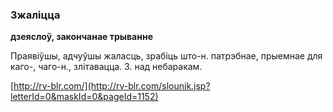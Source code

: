 ### Зжаліцца
**дзеяслоў, закончанае трыванне**

Праявіўшы, адчуўшы жаласць, зрабіць што-н. патрэбнае, прыемнае для каго-, чаго-н., злітавацца. З. над небаракам.

<a rel="author">[http://rv-blr.com/](http://rv-blr.com/slounik.jsp?letterId=0&maskId=0&pageId=1152)</a>
